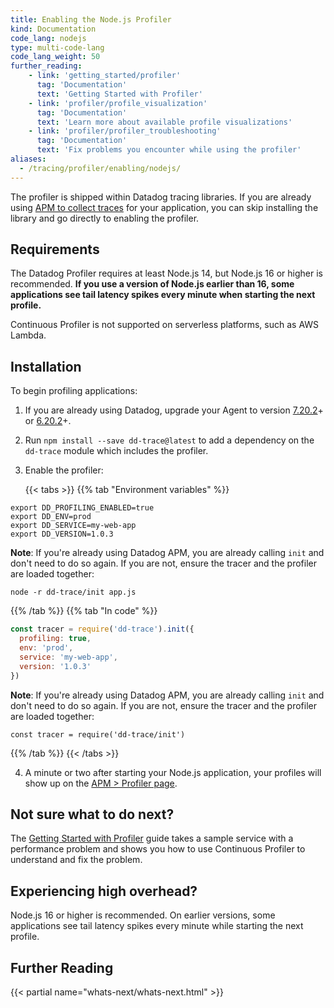 ```yaml
---
title: Enabling the Node.js Profiler
kind: Documentation
code_lang: nodejs
type: multi-code-lang
code_lang_weight: 50
further_reading:
    - link: 'getting_started/profiler'
      tag: 'Documentation'
      text: 'Getting Started with Profiler'
    - link: 'profiler/profile_visualization'
      tag: 'Documentation'
      text: 'Learn more about available profile visualizations'
    - link: 'profiler/profiler_troubleshooting'
      tag: 'Documentation'
      text: 'Fix problems you encounter while using the profiler'
aliases:
  - /tracing/profiler/enabling/nodejs/
---
```


The profiler is shipped within Datadog tracing libraries. If you are already using [APM to collect traces][1] for your application, you can skip installing the library and go directly to enabling the profiler.

## Requirements

The Datadog Profiler requires at least Node.js 14, but Node.js 16 or higher is recommended. **If you use a version of Node.js earlier than 16, some applications see tail latency spikes every minute when starting the next profile.**

Continuous Profiler is not supported on serverless platforms, such as AWS Lambda.

## Installation

To begin profiling applications:

1. If you are already using Datadog, upgrade your Agent to version [7.20.2][2]+ or [6.20.2][3]+.

2. Run `npm install --save dd-trace@latest` to add a dependency on the `dd-trace` module which includes the profiler.

3. Enable the profiler:

   {{< tabs >}}
{{% tab "Environment variables" %}}

```shell
export DD_PROFILING_ENABLED=true
export DD_ENV=prod
export DD_SERVICE=my-web-app
export DD_VERSION=1.0.3
```

**Note**: If you're already using Datadog APM, you are already calling `init` and don't need to do so again. If you are not, ensure the tracer and the profiler are loaded together:

```node
node -r dd-trace/init app.js
```

{{% /tab %}}
{{% tab "In code" %}}

```js
const tracer = require('dd-trace').init({
  profiling: true,
  env: 'prod',
  service: 'my-web-app',
  version: '1.0.3'
})
```

**Note**: If you're already using Datadog APM, you are already calling `init` and don't need to do so again. If you are not, ensure the tracer and the profiler are loaded together:

```node
const tracer = require('dd-trace/init')
```

{{% /tab %}}
{{< /tabs >}}

4. A minute or two after starting your Node.js application, your profiles will show up on the [APM > Profiler page][4].

## Not sure what to do next?

The [Getting Started with Profiler][5] guide takes a sample service with a performance problem and shows you how to use Continuous Profiler to understand and fix the problem.

## Experiencing high overhead?

Node.js 16 or higher is recommended. On earlier versions, some applications see tail latency spikes every minute while starting the next profile.

## Further Reading

{{< partial name="whats-next/whats-next.html" >}}

[1]: /tracing/trace_collection/
[2]: https://app.datadoghq.com/account/settings#agent/overview
[3]: https://app.datadoghq.com/account/settings?agent_version=6#agent
[4]: https://app.datadoghq.com/profiling
[5]: /getting_started/profiler/
